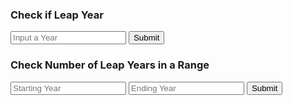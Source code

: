 <p id="test"></p>

<script>
function numberOfLeapYears(year1, year2) {

    result = document.getElementById("numberOfLeapYearsResult");

    fetch('https://music.nighthawkcodingsociety.tk/api/calendar/numberOfLeapYears/' + year1 + "-" + year2)
    .then(response => response.json())
    .then(data => {

        console.log(data);

        result.innerHTML = "Leap Years between " + year1 + "and " + year2 + ": " + data.numberOfLeapYears;

    })
}

function getYear1(){
    let inputYear1 = document.getElementById("inputYear1").value;
    return inputYear1;
}

function getYear2(){
    let inputYear2 = document.getElementById("inputYear2").value;
    return inputYear2;
}

function getYear(){
    let inputYear = document.getElementById("inputYear").value;
    return inputYear;
}


function isLeapYear() {
    let year = document.getElementById("inputYear").value;
    result = document.getElementById("isLeapYearResult");

    fetch('https://music.nighthawkcodingsociety.tk/api/calendar/isLeapYear/' + year)
    .then(response => response.json())
    .then(data => {

        console.log(data);
        document.getElementById(
          "isLeapYearResult"
        ).innerHTML = `${data.isLeapYear}`;
    
        result.innerHTML = "Is " + year + " a leap year: " + data.isLeapYear;

    })
}

</script>

### Check if Leap Year
<input id="inputYear" placeholder="Input a Year">
<button onclick="isLeapYear()">Submit</button>
<p id="isLeapYearResult"></p>

### Check Number of Leap Years in a Range
<input id="inputYear1" placeholder="Starting Year">
    <input id="inputYear2" placeholder="Ending Year">
    <button onclick="numberOfLeapYears(getYear1(), getYear2())">Submit</button>
<p id="numberOfLeapYearsResult"></p>
